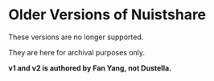 # Older Versions of Nuistshare

These versions are no longer supported.

They are here for archival purposes only.

**v1 and v2 is authored by Fan Yang, not Dustella.**
